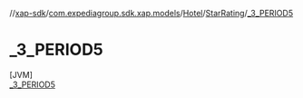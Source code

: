 //[xap-sdk](../../../../../index.md)/[com.expediagroup.sdk.xap.models](../../../index.md)/[Hotel](../../index.md)/[StarRating](../index.md)/[_3_PERIOD5](index.md)

# _3_PERIOD5

[JVM]\
[_3_PERIOD5](index.md)
